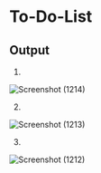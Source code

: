 # To-Do-List
## Output
1.
![Screenshot (1214)](https://github.com/MohdAsad786/To-Do-List/assets/124057774/788b1994-e972-438e-95f1-3e7cd521f3d7)

2.
![Screenshot (1213)](https://github.com/MohdAsad786/To-Do-List/assets/124057774/30425bef-913b-4253-92ae-426311dde941)

3.
![Screenshot (1212)](https://github.com/MohdAsad786/To-Do-List/assets/124057774/0cfca436-f15b-4653-b163-e2d6cf8d7e3d)


